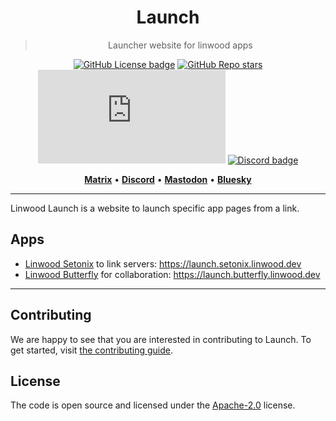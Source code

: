 <div align="center">

# Launch

> Launcher website for linwood apps

[![GitHub License badge](https://img.shields.io/github/license/LinwoodDev/Launch?color=1CC637&style=for-the-badge&logo=data:image/svg+xml;base64,PHN2ZyB4bWxucz0iaHR0cDovL3d3dy53My5vcmcvMjAwMC9zdmciIHdpZHRoPSIxOTIiIGhlaWdodD0iMTkyIiBmaWxsPSIjZWJiNzMzIiB2aWV3Qm94PSIwIDAgMjU2IDI1NiI%2BPHJlY3Qgd2lkdGg9IjI1NiIgaGVpZ2h0PSIyNTYiIGZpbGw9Im5vbmUiPjwvcmVjdD48cmVjdCB4PSIzMiIgeT0iNDgiIHdpZHRoPSIxOTIiIGhlaWdodD0iMTYwIiByeD0iOCIgc3Ryb2tlLXdpZHRoPSIxNiIgc3Ryb2tlPSIjZWJiNzMzIiBzdHJva2UtbGluZWNhcD0icm91bmQiIHN0cm9rZS1saW5lam9pbj0icm91bmQiIGZpbGw9Im5vbmUiPjwvcmVjdD48bGluZSB4MT0iNzYiIHkxPSI5NiIgeDI9IjE4MCIgeTI9Ijk2IiBmaWxsPSJub25lIiBzdHJva2U9IiNlYmI3MzMiIHN0cm9rZS1saW5lY2FwPSJyb3VuZCIgc3Ryb2tlLWxpbmVqb2luPSJyb3VuZCIgc3Ryb2tlLXdpZHRoPSIxNiI%2BPC9saW5lPjxsaW5lIHgxPSI3NiIgeTE9IjEyOCIgeDI9IjE4MCIgeTI9IjEyOCIgZmlsbD0ibm9uZSIgc3Ryb2tlPSIjZWJiNzMzIiBzdHJva2UtbGluZWNhcD0icm91bmQiIHN0cm9rZS1saW5lam9pbj0icm91bmQiIHN0cm9rZS13aWR0aD0iMTYiPjwvbGluZT48bGluZSB4MT0iNzYiIHkxPSIxNjAiIHgyPSIxODAiIHkyPSIxNjAiIGZpbGw9Im5vbmUiIHN0cm9rZT0iI2ViYjczMyIgc3Ryb2tlLWxpbmVjYXA9InJvdW5kIiBzdHJva2UtbGluZWpvaW49InJvdW5kIiBzdHJva2Utd2lkdGg9IjE2Ij48L2xpbmU%2BPC9zdmc%2B)](https://github.com/LinwoodDev/Launch/blob/main/LICENSE)
[![GitHub Repo stars](https://img.shields.io/github/stars/LinwoodDev/Launch?color=1CC637&logo=github&logoColor=1CC637&style=for-the-badge)](https://github.com/LinwoodDev/Launch)
[![Matrix badge](https://img.shields.io/matrix/linwood:matrix.org?style=for-the-badge&color=1CC637&logo=matrix&logoColor=1CC637&label=Matrix)](https://linwood.dev/matrix)
[![Discord badge](https://img.shields.io/discord/735424757142519848?style=for-the-badge&color=1CC637&logo=discord&logoColor=1CC637&label=Discord)](https://discord.linwood.dev)
</div>

<p align="center">
    <a href="https://linwood.dev/matrix"><b>Matrix</b></a> •
    <a href="https://go.linwood.dev/discord"><b>Discord</b></a> •
    <a href="https://floss.social/@linwood"><b>Mastodon</b></a> •
    <a href="https://bsky.app/profile/linwood.dev"><b>Bluesky</b></a>
</p>

---

Linwood Launch is a website to launch specific app pages from a link.

## Apps

- [Linwood Setonix](https://setonix.linwood.dev) to link servers: <https://launch.setonix.linwood.dev>
- [Linwood Butterfly](https://butterfly.linwood.dev) for collaboration: <https://launch.butterfly.linwood.dev>

---

## Contributing

We are happy to see that you are interested in contributing to Launch.
To get started, visit [the contributing guide](CONTRIBUTING.md).

## License

The code is open source and licensed under the [Apache-2.0](./LICENSE) license.

